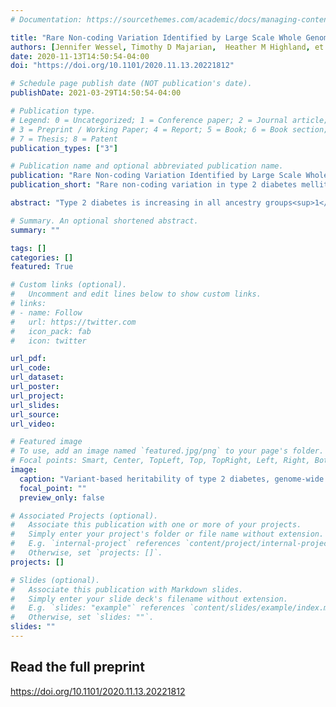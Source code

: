 ```yaml
---
# Documentation: https://sourcethemes.com/academic/docs/managing-content/

title: "Rare Non-coding Variation Identified by Large Scale Whole Genome Sequencing Reveals Unexplained Heritability of Type 2 Diabetes"
authors: [Jennifer Wessel, Timothy D Majarian,  Heather M Highland, et al.]
date: 2020-11-13T14:50:54-04:00
doi: "https://doi.org/10.1101/2020.11.13.20221812"

# Schedule page publish date (NOT publication's date).
publishDate: 2021-03-29T14:50:54-04:00

# Publication type.
# Legend: 0 = Uncategorized; 1 = Conference paper; 2 = Journal article;
# 3 = Preprint / Working Paper; 4 = Report; 5 = Book; 6 = Book section;
# 7 = Thesis; 8 = Patent
publication_types: ["3"]

# Publication name and optional abbreviated publication name.
publication: "Rare Non-coding Variation Identified by Large Scale Whole Genome Sequencing Reveals Unexplained Heritability of Type 2 Diabetes"
publication_short: "Rare non-coding variation in type 2 diabetes mellitus"

abstract: "Type 2 diabetes is increasing in all ancestry groups<sup>1</sup>. Part of its genetic basis may reside among the rare (minor allele frequency <0.1%) variants that make up the vast majority of human genetic variation<sup>2</sup>. We analyzed high-coverage (mean depth 38.2x) whole genome sequencing from 9,639 individuals with T2D and 34,994 controls in the NHLBI’s Trans-Omics for Precision Medicine (TOPMed) program<sup>2</sup> to show that rare, non-coding variants that are poorly captured by genotyping arrays or imputation panels contribute h<sup>2</sup>=53% (P=4.2×10<sup>−5</sup>) to the genetic component of risk in the largest (European) ancestry subset. We coupled sequence variation with islet epigenomic signatures<sup>3</sup> to annotate and group rare variants with respect to gene expression<sup>4</sup>, chromatin state<sup>5</sup> and three-dimensional chromatin architecture<sup>6</sup>, and show that pancreatic islet regulatory elements contribute to T2D genetic risk (h<sup>2</sup>=8%, P=2.4×10<sup>−3</sup>). We used islet annotation to create a non-coding framework for rare variant aggregation testing. This approach identified five loci containing rare alleles in islet regulatory elements that suggest novel biological mechanisms readily linked to hypotheses about variant-to-function. Large scale whole genome sequence analysis reveals the substantial contribution of rare, non-coding variation to the genetic architecture of T2D and highlights the value of tissue-specific regulatory annotation for variant-to-function discovery."

# Summary. An optional shortened abstract.
summary: ""

tags: []
categories: []
featured: True

# Custom links (optional).
#   Uncomment and edit lines below to show custom links.
# links:
# - name: Follow
#   url: https://twitter.com
#   icon_pack: fab
#   icon: twitter

url_pdf:
url_code:
url_dataset:
url_poster:
url_project:
url_slides:
url_source: 
url_video:

# Featured image
# To use, add an image named `featured.jpg/png` to your page's folder. 
# Focal points: Smart, Center, TopLeft, Top, TopRight, Left, Right, BottomLeft, Bottom, BottomRight.
image:
  caption: "Variant-based heritability of type 2 diabetes, genome-wide and within islet specific regulatory regions"
  focal_point: ""
  preview_only: false

# Associated Projects (optional).
#   Associate this publication with one or more of your projects.
#   Simply enter your project's folder or file name without extension.
#   E.g. `internal-project` references `content/project/internal-project/index.md`.
#   Otherwise, set `projects: []`.
projects: []

# Slides (optional).
#   Associate this publication with Markdown slides.
#   Simply enter your slide deck's filename without extension.
#   E.g. `slides: "example"` references `content/slides/example/index.md`.
#   Otherwise, set `slides: ""`.
slides: ""
---
```


## Read the full preprint
https://doi.org/10.1101/2020.11.13.20221812
